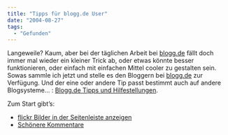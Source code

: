 ```yaml
---
title: "Tipps für blogg.de User"
date: "2004-08-27"
tags:
  - "Gefunden"
---
```


Langeweile? Kaum, aber bei der täglichen Arbeit bei [blogg.de](http://blogg.de) fällt doch immer mal wieder ein kleiner Trick ab, oder etwas könnte besser funktionieren, oder einfach mit einfachen Mittel cooler zu gestalten sein. Sowas sammle ich jetzt und stelle es den Bloggern bei [blogg.de](http://blogg.de) zur Verfügung. Und der eine oder andere Tip passt bestimmt auch auf andere Blogsysteme… : [Blogg.de Tipps und Hilfestellungen](http://extend.blogg.de/).

Zum Start gibt’s:

- [flickr Bilder in der Seitenleiste anzeigen](http://extend.blogg.de/eintrag.php?id=2)
- [Schönere Kommentare](http://extend.blogg.de/eintrag.php?id=3)
